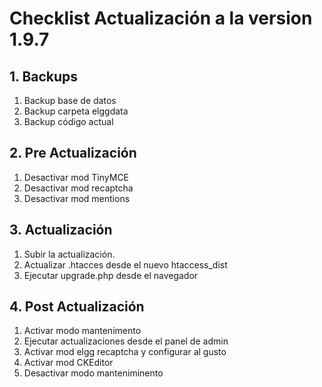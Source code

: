 # Checklist Actualización a la version 1.9.7

## 1. Backups
  1. Backup base de datos
  2. Backup carpeta elggdata
  3. Backup código actual

## 2. Pre Actualización
  1. Desactivar mod TinyMCE  
  2. Desactivar mod recaptcha
  3. Desactivar mod mentions

## 3. Actualización
  1. Subir la actualización.
  2. Actualizar .htacces desde el nuevo htaccess_dist
  3. Ejecutar upgrade.php desde el navegador

## 4. Post Actualización
  1. Activar modo mantenimento
  2. Ejecutar actualizaciones desde el panel de admin
  3. Activar mod elgg recaptcha y configurar al gusto
  4. Activar mod CKEditor
  5. Desactivar modo manteniminento  
